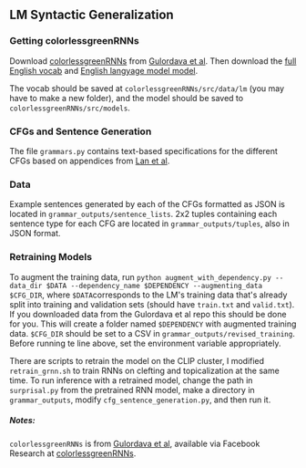 ## LM Syntactic Generalization

### Getting colorlessgreenRNNs

Download [colorlessgreenRNNs](https://github.com/facebookresearch/colorlessgreenRNNs/) from [Gulordava et al](https://aclanthology.org/N18-1108/). Then download the [full English vocab](https://dl.fbaipublicfiles.com/colorless-green-rnns/training-data/English/vocab.txt) and [English langyage model model](https://dl.fbaipublicfiles.com/colorless-green-rnns/best-models/English/hidden650_batch128_dropout0.2_lr20.0.pt).

The vocab should be saved at `colorlessgreenRNNs/src/data/lm` (you may have to make a new folder), and the model should be saved to `colorlessgreenRNNs/src/models`.

### CFGs and Sentence Generation

The file `grammars.py` contains text-based specifications for the different CFGs based on appendices from [Lan et al](https://lingbuzz.net/lingbuzz/006829).

### Data

Example sentences generated by each of the CFGs formatted as JSON is located in `grammar_outputs/sentence_lists`. 2x2 tuples containing each sentence type for each CFG are located in `grammar_outputs/tuples`, also in JSON format.

### Retraining Models

To augment the training data, run `python augment_with_dependency.py --data_dir $DATA --dependency_name $DEPENDENCY --augmenting_data $CFG_DIR`, where `$DATA`corresponds to the LM's training data that's already split into training and validation sets (should have `train.txt` and `valid.txt`). If you downloaded data from the Gulordava et al repo this should be done for you. This will create a folder named `$DEPENDENCY` with augmented training data. `$CFG_DIR` should be set to a CSV in `grammar_outputs/revised_training`. Before running te line above, set the environment variable appropriately.

There are scripts to retrain the model on the CLIP cluster, I modified `retrain_grnn.sh` to train RNNs on clefting and topicalization at the same time. To run inference with a retrained model, change the path in `surprisal.py` from the pretrained RNN model, make a directory in `grammar_outputs`, modify `cfg_sentence_generation.py`, and then run it.

##### Notes:

`colorlessgreenRNNs` is from [Gulordava et al](https://aclanthology.org/N18-1108/), available via Facebook Research at [colorlessgreenRNNs](https://github.com/facebookresearch/colorlessgreenRNNs/).
